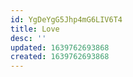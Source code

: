 ```yaml
---
id: YgDeYgG5Jhp4mG6LIV6T4
title: Love
desc: ''
updated: 1639762693868
created: 1639762693868
---
```


